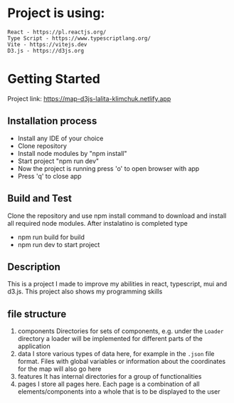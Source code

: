 # Project is using:
    React - https://pl.reactjs.org/
    Type Script - https://www.typescriptlang.org/
    Vite - https://vitejs.dev
    D3.js - https://d3js.org

# Getting Started
Project link: 
https://map-d3js-lalita-klimchuk.netlify.app

## Installation process
- Install any IDE of your choice
- Clone repository 
- Install node modules by "npm install"
- Start project "npm run dev"
- Now the project is running press 'o' to open browser with app
- Press 'q' to close app

## Build and Test
Clone the repository and use npm install command to download and install all required node modules.
After instalatino is completed type 
- npm run build for build
- npm run dev to start project

## Description
This is a project I made to improve my abilities in react, typescript, mui and d3.js. This project also shows my programming skills

## file structure
1. components
    Directories for sets of components, e.g. under the `Loader` directory a loader will be implemented for different parts of the application
2. data
    I store various types of data here, for example in the `.json` file format. Files with global variables or information about the coordinates for the map will also go here
3. features
    It has internal directories for a group of functionalities
4. pages
    I store all pages here. Each page is a combination of all elements/components into a whole that is to be displayed to the user